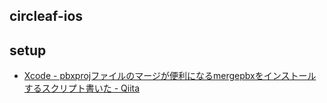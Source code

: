 ## circleaf-ios

## setup

* [Xcode - pbxprojファイルのマージが便利になるmergepbxをインストールするスクリプト書いた - Qiita](http://qiita.com/kaneshin/items/1deebde685c973fda6b8)
